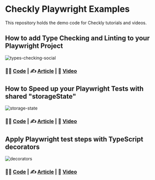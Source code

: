 # Checkly Playwright Examples

This repository holds the demo code for Checkly tutorials and videos.

## How to add Type Checking and Linting to your Playwright Project

![types-checking-social](https://github.com/user-attachments/assets/b86dbc82-65a9-4a2e-b7ce-3a20177136ab)

### 🧑‍💻 [Code](/type-check-and-lint) | ✍️ [Article](https://www.checklyhq.com/blog/playwright-type-checking-and-linting/) | 🎥 [Video](https://www.youtube.com/watch?v=3gT7LuzqOAk)

## How to Speed up your Playwright Tests with shared "storageState"

![storage-state](https://github.com/user-attachments/assets/c49583a3-902b-4bc5-8fff-05b90ecca904)

### 🧑‍💻 [Code](/project-setup-and-storage-state/) | ✍️ [Article](https://www.checklyhq.com/blog/speed-up-playwright-tests-with-storage-state/) | 🎥 [Video](https://www.youtube.com/watch?v=nSHPCLUwwVk)

## Apply Playwright test steps with TypeScript decorators

![decorators](https://github.com/user-attachments/assets/98e1a831-e2b9-481e-88d7-149fbc9d9067)

### 🧑‍💻 [Code](/test-step-decorators/) | ✍️ [Article](https://www.checklyhq.com/blog/playwright-test-steps-with-typescript-decorators/) | 🎥 [Video](https://www.youtube.com/watch?v=of1v9cycTdQ)
